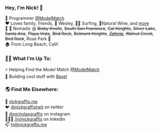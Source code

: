 
### Hey, I'm Nick! 👋
🤖 Programmer [@ModelMatch](https://github.com/modelmatch)<br>
❤️ Loves family, friends, 🐶 Wesley, 🏄‍♂️ Surfing, 🍷Natural Wine, and [more](https://nickgraffis.me)<br>
📍 🧌 Nomadic @ ~~Bixby Knolls~~, ~~South San Fransisco~~, ~~Cal Heights~~, ~~Silver Lake~~, ~~Santa Ana~~, ~~Playa Vista~~, ~~Bird Rock~~, ~~Belmont Heights~~, ~~[Zaferia](https://en.wikipedia.org/wiki/Zaferia,_Long_Beach)~~, ~~Walnut Creek~~, ~~Bird Rock~~, Rose Park 🌹<br>
🏠 From Long Beach, Calif. <br>

### 👨‍💻 What I'm Up To:
⚡️ Helping Find the _Model_ Match [@ModelMatch](https://github.com/modelmatch)<br>
🤡 Building cool stuff with [Bavel](https://github.com/https-github-com-steversonTong)<br>

### 🌎 Find Me Elsewhere:
🚀 [nickgraffis.me](https://nickgraffis.me)<br>
🐦 [@nickgraffistwit](https://twitter.com/nickgraffistwit) on twitter<br>
📸 [@nicholasgraffis](https://www.instagram.com/nicholasgraffis/) on instagram<br>
👨🏻‍💼 [/in/nickgraffis](https://www.linkedin.com/in/nickgraffis/) on linkedin<br>
📫 [hi@nickgraffis.me](mailto:hi@nickgraffis.me)
<!--
**nickgraffis/nickgraffis** is a ✨ _special_ ✨ repository because its `README.md` (this file) appears on your GitHub profile.

Here are some ideas to get you started:

- 🔭 I’m currently working on ...
- 🌱 I’m currently learning ...
- 👯 I’m looking to collaborate on ...
- 🤔 I’m looking for help with ...
- 💬 Ask me about ...
- 📫 How to reach me: ...
- 😄 Pronouns: ...
- ⚡ Fun fact: ...
-->

